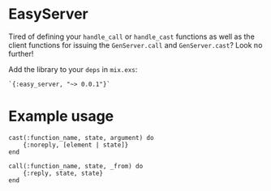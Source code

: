 EasyServer
==========

Tired of defining your `handle_call` or `handle_cast` functions as well as the client functions for issuing the `GenServer.call` and `GenServer.cast`? Look no further!

Add the library to your `deps` in `mix.exs`:

    `{:easy_server, "~> 0.0.1"}`

# Example usage
    cast(:function_name, state, argument) do
        {:noreply, [element | state]}
    end

    call(:function_name, state, _from) do
        {:reply, state, state}
    end
